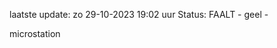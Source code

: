 laatste update: 
zo 29-10-2023 19:02   uur 
Status: FAALT - geel - 
<div class="service Y">microstation</div>